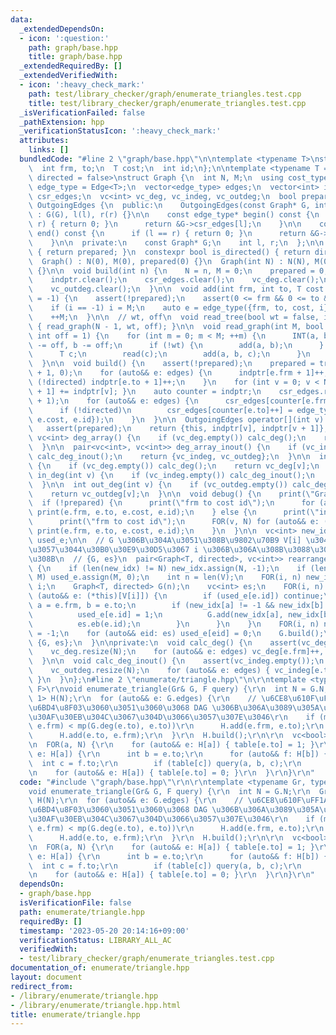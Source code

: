```yaml
---
data:
  _extendedDependsOn:
  - icon: ':question:'
    path: graph/base.hpp
    title: graph/base.hpp
  _extendedRequiredBy: []
  _extendedVerifiedWith:
  - icon: ':heavy_check_mark:'
    path: test/library_checker/graph/enumerate_triangles.test.cpp
    title: test/library_checker/graph/enumerate_triangles.test.cpp
  _isVerificationFailed: false
  _pathExtension: hpp
  _verificationStatusIcon: ':heavy_check_mark:'
  attributes:
    links: []
  bundledCode: "#line 2 \"graph/base.hpp\"\n\ntemplate <typename T>\nstruct Edge {\n\
    \  int frm, to;\n  T cost;\n  int id;\n};\n\ntemplate <typename T = int, bool\
    \ directed = false>\nstruct Graph {\n  int N, M;\n  using cost_type = T;\n  using\
    \ edge_type = Edge<T>;\n  vector<edge_type> edges;\n  vector<int> indptr;\n  vector<edge_type>\
    \ csr_edges;\n  vc<int> vc_deg, vc_indeg, vc_outdeg;\n  bool prepared;\n\n  class\
    \ OutgoingEdges {\n  public:\n    OutgoingEdges(const Graph* G, int l, int r)\
    \ : G(G), l(l), r(r) {}\n\n    const edge_type* begin() const {\n      if (l ==\
    \ r) { return 0; }\n      return &G->csr_edges[l];\n    }\n\n    const edge_type*\
    \ end() const {\n      if (l == r) { return 0; }\n      return &G->csr_edges[r];\n\
    \    }\n\n  private:\n    const Graph* G;\n    int l, r;\n  };\n\n  bool is_prepared()\
    \ { return prepared; }\n  constexpr bool is_directed() { return directed; }\n\n\
    \  Graph() : N(0), M(0), prepared(0) {}\n  Graph(int N) : N(N), M(0), prepared(0)\
    \ {}\n\n  void build(int n) {\n    N = n, M = 0;\n    prepared = 0;\n    edges.clear();\n\
    \    indptr.clear();\n    csr_edges.clear();\n    vc_deg.clear();\n    vc_indeg.clear();\n\
    \    vc_outdeg.clear();\n  }\n\n  void add(int frm, int to, T cost = 1, int i\
    \ = -1) {\n    assert(!prepared);\n    assert(0 <= frm && 0 <= to && to < N);\n\
    \    if (i == -1) i = M;\n    auto e = edge_type({frm, to, cost, i});\n    edges.eb(e);\n\
    \    ++M;\n  }\n\n  // wt, off\n  void read_tree(bool wt = false, int off = 1)\
    \ { read_graph(N - 1, wt, off); }\n\n  void read_graph(int M, bool wt = false,\
    \ int off = 1) {\n    for (int m = 0; m < M; ++m) {\n      INT(a, b);\n      a\
    \ -= off, b -= off;\n      if (!wt) {\n        add(a, b);\n      } else {\n  \
    \      T c;\n        read(c);\n        add(a, b, c);\n      }\n    }\n    build();\n\
    \  }\n\n  void build() {\n    assert(!prepared);\n    prepared = true;\n    indptr.assign(N\
    \ + 1, 0);\n    for (auto&& e: edges) {\n      indptr[e.frm + 1]++;\n      if\
    \ (!directed) indptr[e.to + 1]++;\n    }\n    for (int v = 0; v < N; ++v) { indptr[v\
    \ + 1] += indptr[v]; }\n    auto counter = indptr;\n    csr_edges.resize(indptr.back()\
    \ + 1);\n    for (auto&& e: edges) {\n      csr_edges[counter[e.frm]++] = e;\n\
    \      if (!directed)\n        csr_edges[counter[e.to]++] = edge_type({e.to, e.frm,\
    \ e.cost, e.id});\n    }\n  }\n\n  OutgoingEdges operator[](int v) const {\n \
    \   assert(prepared);\n    return {this, indptr[v], indptr[v + 1]};\n  }\n\n \
    \ vc<int> deg_array() {\n    if (vc_deg.empty()) calc_deg();\n    return vc_deg;\n\
    \  }\n\n  pair<vc<int>, vc<int>> deg_array_inout() {\n    if (vc_indeg.empty())\
    \ calc_deg_inout();\n    return {vc_indeg, vc_outdeg};\n  }\n\n  int deg(int v)\
    \ {\n    if (vc_deg.empty()) calc_deg();\n    return vc_deg[v];\n  }\n\n  int\
    \ in_deg(int v) {\n    if (vc_indeg.empty()) calc_deg_inout();\n    return vc_indeg[v];\n\
    \  }\n\n  int out_deg(int v) {\n    if (vc_outdeg.empty()) calc_deg_inout();\n\
    \    return vc_outdeg[v];\n  }\n\n  void debug() {\n    print(\"Graph\");\n  \
    \  if (!prepared) {\n      print(\"frm to cost id\");\n      for (auto&& e: edges)\
    \ print(e.frm, e.to, e.cost, e.id);\n    } else {\n      print(\"indptr\", indptr);\n\
    \      print(\"frm to cost id\");\n      FOR(v, N) for (auto&& e: (*this)[v])\
    \ print(e.frm, e.to, e.cost, e.id);\n    }\n  }\n\n  vc<int> new_idx;\n  vc<bool>\
    \ used_e;\n\n  // G \u306B\u304A\u3051\u308B\u9802\u70B9 V[i] \u304C\u3001\u65B0\
    \u3057\u3044\u30B0\u30E9\u30D5\u3067 i \u306B\u306A\u308B\u3088\u3046\u306B\u3059\
    \u308B\n  // {G, es}\n  pair<Graph<T, directed>, vc<int>> rearrange(vc<int> V)\
    \ {\n    if (len(new_idx) != N) new_idx.assign(N, -1);\n    if (len(used_e) !=\
    \ M) used_e.assign(M, 0);\n    int n = len(V);\n    FOR(i, n) new_idx[V[i]] =\
    \ i;\n    Graph<T, directed> G(n);\n    vc<int> es;\n    FOR(i, n) {\n      for\
    \ (auto&& e: (*this)[V[i]]) {\n        if (used_e[e.id]) continue;\n        int\
    \ a = e.frm, b = e.to;\n        if (new_idx[a] != -1 && new_idx[b] != -1) {\n\
    \          used_e[e.id] = 1;\n          G.add(new_idx[a], new_idx[b], e.cost);\n\
    \          es.eb(e.id);\n        }\n      }\n    }\n    FOR(i, n) new_idx[V[i]]\
    \ = -1;\n    for (auto&& eid: es) used_e[eid] = 0;\n    G.build();\n    return\
    \ {G, es};\n  }\n\nprivate:\n  void calc_deg() {\n    assert(vc_deg.empty());\n\
    \    vc_deg.resize(N);\n    for (auto&& e: edges) vc_deg[e.frm]++, vc_deg[e.to]++;\n\
    \  }\n\n  void calc_deg_inout() {\n    assert(vc_indeg.empty());\n    vc_indeg.resize(N);\n\
    \    vc_outdeg.resize(N);\n    for (auto&& e: edges) { vc_indeg[e.to]++, vc_outdeg[e.frm]++;\
    \ }\n  }\n};\n#line 2 \"enumerate/triangle.hpp\"\n\r\ntemplate <typename Gr, typename\
    \ F>\r\nvoid enumerate_triangle(Gr& G, F query) {\r\n  int N = G.N;\r\n  Graph<int,\
    \ 1> H(N);\r\n  for (auto&& e: G.edges) {\r\n    // \u6CE8\u610F\uFF1A\u6B21\u6570\
    \u6BD4\u8F03\u3060\u3051\u3060\u3068 DAG \u306B\u306A\u3089\u305A\u3001\u30B5\u30A4\
    \u30AF\u30EB\u304C\u3067\u304D\u3066\u3057\u307E\u3046\r\n    if (mp(G.deg(e.frm),\
    \ e.frm) < mp(G.deg(e.to), e.to))\r\n      H.add(e.frm, e.to);\r\n    else\r\n\
    \      H.add(e.to, e.frm);\r\n  }\r\n  H.build();\r\n\r\n  vc<bool> table(N);\r\
    \n  FOR(a, N) {\r\n    for (auto&& e: H[a]) { table[e.to] = 1; }\r\n    for (auto&&\
    \ e: H[a]) {\r\n      int b = e.to;\r\n      for (auto&& f: H[b]) {\r\n      \
    \  int c = f.to;\r\n        if (table[c]) query(a, b, c);\r\n      }\r\n    }\r\
    \n    for (auto&& e: H[a]) { table[e.to] = 0; }\r\n  }\r\n}\r\n"
  code: "#include \"graph/base.hpp\"\r\n\r\ntemplate <typename Gr, typename F>\r\n\
    void enumerate_triangle(Gr& G, F query) {\r\n  int N = G.N;\r\n  Graph<int, 1>\
    \ H(N);\r\n  for (auto&& e: G.edges) {\r\n    // \u6CE8\u610F\uFF1A\u6B21\u6570\
    \u6BD4\u8F03\u3060\u3051\u3060\u3068 DAG \u306B\u306A\u3089\u305A\u3001\u30B5\u30A4\
    \u30AF\u30EB\u304C\u3067\u304D\u3066\u3057\u307E\u3046\r\n    if (mp(G.deg(e.frm),\
    \ e.frm) < mp(G.deg(e.to), e.to))\r\n      H.add(e.frm, e.to);\r\n    else\r\n\
    \      H.add(e.to, e.frm);\r\n  }\r\n  H.build();\r\n\r\n  vc<bool> table(N);\r\
    \n  FOR(a, N) {\r\n    for (auto&& e: H[a]) { table[e.to] = 1; }\r\n    for (auto&&\
    \ e: H[a]) {\r\n      int b = e.to;\r\n      for (auto&& f: H[b]) {\r\n      \
    \  int c = f.to;\r\n        if (table[c]) query(a, b, c);\r\n      }\r\n    }\r\
    \n    for (auto&& e: H[a]) { table[e.to] = 0; }\r\n  }\r\n}\r\n"
  dependsOn:
  - graph/base.hpp
  isVerificationFile: false
  path: enumerate/triangle.hpp
  requiredBy: []
  timestamp: '2023-05-20 20:14:16+09:00'
  verificationStatus: LIBRARY_ALL_AC
  verifiedWith:
  - test/library_checker/graph/enumerate_triangles.test.cpp
documentation_of: enumerate/triangle.hpp
layout: document
redirect_from:
- /library/enumerate/triangle.hpp
- /library/enumerate/triangle.hpp.html
title: enumerate/triangle.hpp
---
```

